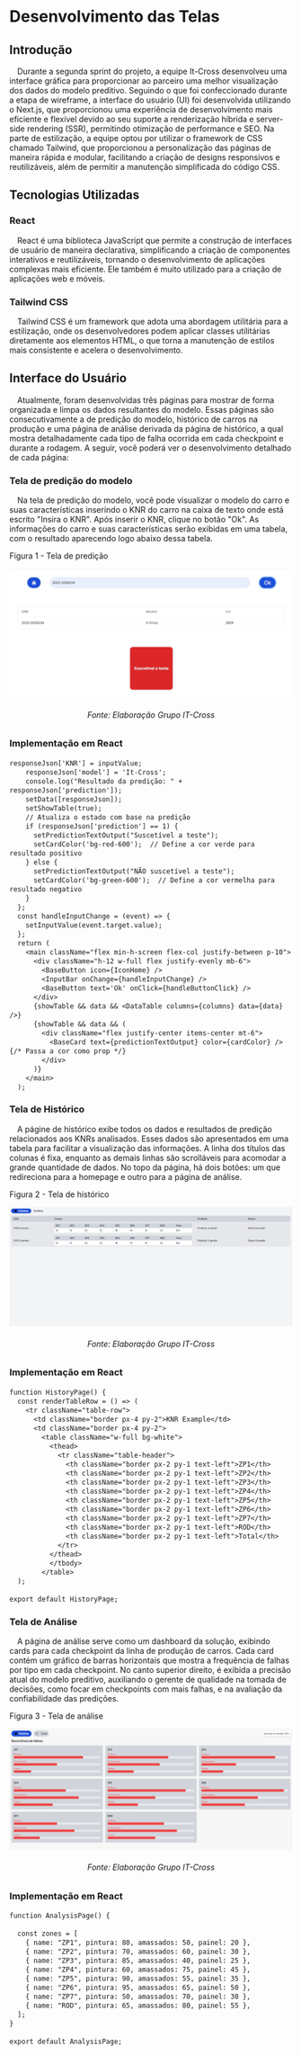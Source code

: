 # Desenvolvimento das Telas

## Introdução

&emsp;Durante a segunda sprint do projeto, a equipe It-Cross desenvolveu uma interface gráfica para proporcionar ao parceiro uma melhor visualização dos dados do modelo preditivo. Seguindo o que foi confeccionado durante a etapa de wireframe, a interface do usuário (UI) foi desenvolvida utilizando o Next.js, que proporcionou uma experiência de desenvolvimento mais eficiente e flexível devido ao seu suporte a renderização híbrida e server-side rendering (SSR), permitindo otimização de performance e SEO. Na parte de estilização, a equipe optou por utilizar o framework de CSS chamado Tailwind, que proporcionou a personalização das páginas de maneira rápida e modular, facilitando a criação de designs responsivos e reutilizáveis, além de permitir a manutenção simplificada do código CSS.

## Tecnologias Utilizadas

### React

&emsp;React é uma biblioteca JavaScript que permite a construção de interfaces de usuário de maneira declarativa, simplificando a criação de componentes interativos e reutilizáveis, tornando o desenvolvimento de aplicações complexas mais eficiente. Ele também é muito utilizado para a criação de aplicações web e móveis. 

### Tailwind CSS

&emsp;Tailwind CSS é um framework que adota uma abordagem utilitária para a estilização, onde os desenvolvedores podem aplicar classes utilitárias diretamente aos elementos HTML, o que torna a manutenção de estilos mais consistente e acelera o desenvolvimento.

## Interface do Usuário

&emsp;Atualmente, foram desenvolvidas três páginas para mostrar de forma organizada e limpa os dados resultantes do modelo. Essas páginas são consecutivamente a de predição do modelo, histórico de carros na produção e uma página de análise derivada da página de histórico, a qual mostra detalhadamente cada tipo de falha ocorrida em cada checkpoint e durante a rodagem. A seguir, você poderá ver o desenvolvimento detalhado de cada página:

### Tela de predição do modelo

&emsp;Na tela de predição do modelo, você pode visualizar o modelo do carro e suas características inserindo o KNR do carro na caixa de texto onde está escrito "Insira o KNR". Após inserir o KNR, clique no botão "Ok". As informações do carro e suas características serão exibidas em uma tabela, com o resultado aparecendo logo abaixo dessa tabela.

<p style={{textAlign: 'center'}}>Figura 1 - Tela de predição </p>

![](../../../../static/img/sprint-2/tela_predicao.png)

<h6 align="center"> Fonte: Elaboração Grupo IT-Cross </h6>


### Implementação em React
```
responseJson['KNR'] = inputValue;
    responseJson['model'] = 'It-Cross';
    console.log("Resultado da predição: " + responseJson['prediction']);
    setData([responseJson]);
    setShowTable(true);
    // Atualiza o estado com base na predição
    if (responseJson['prediction'] == 1) {
      setPredictionTextOutput("Suscetível a teste");
      setCardColor('bg-red-600');  // Define a cor verde para resultado positivo
    } else {
      setPredictionTextOutput("NÃO suscetível a teste");
      setCardColor('bg-green-600');  // Define a cor vermelha para resultado negativo
    }
  };
  const handleInputChange = (event) => {
    setInputValue(event.target.value);
  };
  return (
    <main className="flex min-h-screen flex-col justify-between p-10">
      <div className="h-12 w-full flex justify-evenly mb-6">
        <BaseButton icon={IconHome} />
        <InputBar onChange={handleInputChange} />
        <BaseButton text='Ok' onClick={handleButtonClick} />
      </div>
      {showTable && data && <DataTable columns={columns} data={data} />}
      {showTable && data && (
        <div className="flex justify-center items-center mt-6">
          <BaseCard text={predictionTextOutput} color={cardColor} />  {/* Passa a cor como prop */}
        </div>
      )}
    </main>
  );
```

### Tela de Histórico

&emsp;A págine de histórico exibe todos os dados e resultados de predição relacionados aos KNRs analisados. Esses dados são apresentados em uma tabela para facilitar a visualização das informações. A linha dos títulos das colunas é fixa, enquanto as demais linhas são scrolláveis para acomodar a grande quantidade de dados. No topo da página, há dois botões: um que redireciona para a homepage e outro para a página de análise.

<p style={{textAlign: 'center'}}>Figura 2 - Tela de histórico </p>

![](../../../../static/img/sprint-2/tela_historico.png)

<h6 align="center"> Fonte: Elaboração Grupo IT-Cross </h6>

### Implementação em React
```
function HistoryPage() {
  const renderTableRow = () => (
    <tr className="table-row">
      <td className="border px-4 py-2">KNR Example</td>
      <td className="border px-4 py-2">
        <table className="w-full bg-white">
          <thead>
            <tr className="table-header">
              <th className="border px-2 py-1 text-left">ZP1</th>
              <th className="border px-2 py-1 text-left">ZP2</th>
              <th className="border px-2 py-1 text-left">ZP3</th>
              <th className="border px-2 py-1 text-left">ZP4</th>
              <th className="border px-2 py-1 text-left">ZP5</th>
              <th className="border px-2 py-1 text-left">ZP6</th>
              <th className="border px-2 py-1 text-left">ZP7</th>
              <th className="border px-2 py-1 text-left">ROD</th>
              <th className="border px-2 py-1 text-left">Total</th>
            </tr>
          </thead>
          </tbody>
        </table>
  );

export default HistoryPage;
```
### Tela de Análise

&emsp;A página de análise serve como um dashboard da solução, exibindo cards para cada checkpoint da linha de produção de carros. Cada card contém um gráfico de barras horizontais que mostra a frequência de falhas por tipo em cada checkpoint. No canto superior direito, é exibida a precisão atual do modelo preditivo, auxiliando o gerente de qualidade na tomada de decisões, como focar em checkpoints com mais falhas, e na avaliação da confiabilidade das predições.

<p style={{textAlign: 'center'}}>Figura 3 - Tela de análise </p>

![](../../../../static/img/sprint-2/tela_analise.png)

<h6 align="center"> Fonte: Elaboração Grupo IT-Cross </h6>

### Implementação em React
```
function AnalysisPage() {

  const zones = [
    { name: "ZP1", pintura: 80, amassados: 50, painel: 20 },
    { name: "ZP2", pintura: 70, amassados: 60, painel: 30 },
    { name: "ZP3", pintura: 85, amassados: 40, painel: 25 },
    { name: "ZP4", pintura: 60, amassados: 75, painel: 45 },
    { name: "ZP5", pintura: 90, amassados: 55, painel: 35 },
    { name: "ZP6", pintura: 95, amassados: 65, painel: 50 },
    { name: "ZP7", pintura: 50, amassados: 70, painel: 30 },
    { name: "ROD", pintura: 65, amassados: 80, painel: 55 },
  ];
}

export default AnalysisPage;
```






















